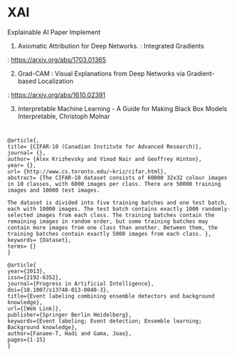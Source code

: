 # XAI
Explainable AI Paper Implement

1. Axiomatic Attribution for Deep Networks. : Integrated Gradients

: https://arxiv.org/abs/1703.01365

2. Grad-CAM : Visual Explanations from Deep Networks via Gradient-based Localization

: https://arxiv.org/abs/1610.02391

3. Interpretable Machine Learning - A Guide for Making Black Box Models Interpretable, Christoph Molnar

#
```console
@article{,
title= {CIFAR-10 (Canadian Institute for Advanced Research)},
journal= {},
author= {Alex Krizhevsky and Vinod Nair and Geoffrey Hinton},
year= {},
url= {http://www.cs.toronto.edu/~kriz/cifar.html},
abstract= {The CIFAR-10 dataset consists of 60000 32x32 colour images in 10 classes, with 6000 images per class. There are 50000 training images and 10000 test images. 

The dataset is divided into five training batches and one test batch, each with 10000 images. The test batch contains exactly 1000 randomly-selected images from each class. The training batches contain the remaining images in random order, but some training batches may contain more images from one class than another. Between them, the training batches contain exactly 5000 images from each class. },
keywords= {Dataset},
terms= {}
}
```

```console
@article{
year={2013},
issn={2192-6352},
journal={Progress in Artificial Intelligence},
doi={10.1007/s13748-013-0040-3},
title={Event labeling combining ensemble detectors and background knowledge},
url={[Web Link]},
publisher={Springer Berlin Heidelberg},
keywords={Event labeling; Event detection; Ensemble learning; Background knowledge},
author={Fanaee-T, Hadi and Gama, Joao},
pages={1-15}
}
```